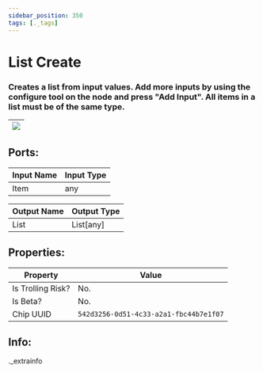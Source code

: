 ```yaml
---
sidebar_position: 350
tags: [._tags]
---
```


# List Create


### Creates a list from input values. Add more inputs by using the configure tool on the node and press "Add Input". All items in a list must be of the same type.

| ![](https://images-ext-2.discordapp.net/external/MPmIaQzlEPmgGWlgi-WxBBXt0Bjv_zWPkg1y1f_sy3s/https/www.recroomcircuits.com/image/circuit/absolute-value?width=206&height=108) |
|-----|

## Ports:

| Input Name | Input Type |
|-----------|-----------|
| Item | any |

| Output Name | Output Type |
|-----------|-----------|
| List | List[any] |

## Properties:

| Property  | Value |
|-------------------|-----------|
| Is Trolling Risk? | No. |
| Is Beta? | No. |
| Chip UUID | `542d3256-0d51-4c33-a2a1-fbc44b7e1f07` |

## Info:
._extrainfo